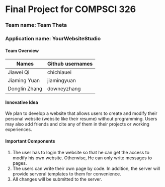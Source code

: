 # Final Project for COMPSCI 326
### Team name: Team Theta
### Application name: YourWebsiteStudio
#### Team Overview
|Names|Github usernames|
|  ----  | ----  |
|Jiawei Qi|chichiauei|
|Jiaming Yuan|jiamingyuan|
|Donglin Zhang|downeyzhang|

#### Innovative Idea
We plan to develop a website that allows users to create and modify their personal website (website like their resume) without programming. Users may also add friends and cite any of them in their projects or working experiences. 

#### Important Components
1. The user has to login the website so that he can get the access to modify his own website. Otherwise, He can only write messages to pages.
2. The users can write their own page by code. In addition, the server will provide serveral templates to them for convenience. 
3. All changes will be submitted to the server.
